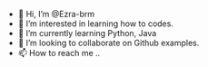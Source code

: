 - 👋 Hi, I’m @Ezra-brm
- 👀 I’m interested in learning how to codes.
- 🌱 I’m currently learning Python, Java 
- 💞️ I’m looking to collaborate on Github examples.
- 📫 How to reach me ..

<!---
Ezra-brm/Ezra-brm is a ✨ special ✨ repository because its `README.md` (this file) appears on your GitHub profile.
You can click the Preview link to take a look at your changes.
--->
